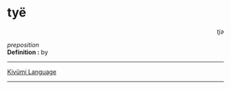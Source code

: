 
# tyë

<div align="right"><i>tjə</i></div>

*preposition*  
**Definition :** by  

---

[Kivümi Language](../README.md)

---
